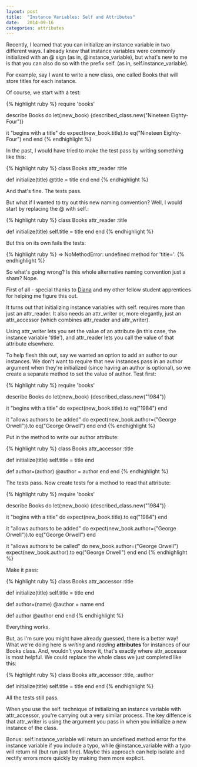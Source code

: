 ```yaml
---
layout: post
title:  "Instance Variables: Self and Attributes"
date:   2014-09-16 
categories: attributes
---
```


Recently, I learned that you can initialize an instance variable in two different ways. I already knew that instance variables were commonly initialized with an @ sign (as in, @instance_variable), but what's new to me is that you can also do so with the prefix self. (as in, self.instance_variable). 

For example, say I want to write a new class, one called Books that will store titles for each instance. 

Of course, we start with a test: 

{% highlight ruby %}
require 'books'

describe Books do
  let(:new_book) {described_class.new("Nineteen Eighty-Four")}

  it "begins with a title" do
    expect(new_book.title).to eq("Nineteen Eighty-Four")
  end
end
{% endhighlight %}

In the past, I would have tried to make the test pass by writing something like this:

{% highlight ruby %}
class Books
  attr_reader :title

  def initialize(title)
    @title = title
  end
end
{% endhighlight %}

And that's fine. The tests pass.

But what if I wanted to try out this new naming convention? Well, I would start by replacing the @ with self.:

{% highlight ruby %}
class Books
  attr_reader :title

  def initialize(title)
    self.title = title
  end
end
{% endhighlight %}

But this on its own fails the tests:

{% highlight ruby %}
=> NoMethodError: undefined method for 'title='. 
{% endhighlight %}

So what's going wrong? Is this whole alternative naming convention just a sham? Nope.

First of all - special thanks to [Diana][diana] and my other fellow student apprentices for helping me figure this out. 

It turns out that initializing instance variables with self. requires more than just an attr_reader. It also needs an attr_writer or, more elegantly, just an attr_accessor (which combines attr_reader and attr_writer). 

Using attr_writer lets you set the value of an attribute (in this case, the instance variable 'title'), and attr_reader lets you call the value of that attribute elsewhere.

To help flesh this out, say we wanted an option to add an author to our instances. We don't want to require that new instances pass in an author argument when they're initialized (since having an author is optional), so we create a separate method to set the value of author. Test first:

{% highlight ruby %}
require 'books'

describe Books do
  let(:new_book) {described_class.new("1984")}

  it "begins with a title" do
    expect(new_book.title).to eq("1984")
  end

  it "allows authors to be added" do
    expect(new_book.author=("George Orwell")).to eq("George Orwell")
  end
end
{% endhighlight %}

Put in the method to write our author attribute: 

{% highlight ruby %}
class Books
  attr_accessor :title

  def initialize(title)
    self.title = title
  end

  def author=(author)
    @author = author
  end
end
{% endhighlight %}

The tests pass. Now create tests for a method to read that attribute:

{% highlight ruby %}
require 'books'

describe Books do
  let(:new_book) {described_class.new("1984")}

  it "begins with a title" do
    expect(new_book.title).to eq("1984")
  end

  it "allows authors to be added" do
    expect(new_book.author=("George Orwell")).to eq("George Orwell")
  end

  it "allows authors to be called" do
    new_book.author=("George Orwell")
    expect(new_book.author).to eq("George Orwell")
  end
end
{% endhighlight %}

Make it pass:

{% highlight ruby %}
class Books
  attr_accessor :title

  def initialize(title)
    self.title = title
  end

  def author=(name)
    @author = name
  end

  def author
    @author
  end
end
{% endhighlight %}

Everything works.

But, as I'm sure you might have already guessed, there is a better way! What we're doing here is *writing* and *reading* **attributes** for instances of our Books class. And, wouldn't you know it, that's exactly where attr_accessor is most helpful. We could replace the whole class we just completed like this: 

{% highlight ruby %}
class Books
  attr_accessor :title, :author

  def initialize(title)
    self.title = title
  end
end
{% endhighlight %}

All the tests still pass.

When you use the self. technique of initializing an instance variable with attr_accessor, you're carrying out a very similar process. The key diffence is that attr_writer is using the argument you pass in when you initialize a new instance of the class.

Bonus: self.instance_variable will return an undefined method error for the instance variable if you include a typo, while @instance_variable with a typo will return nil (but run just fine). Maybe this approach can help isolate and rectify errors more quickly by making them more explicit.

[diana]: http://calvached.github.io/